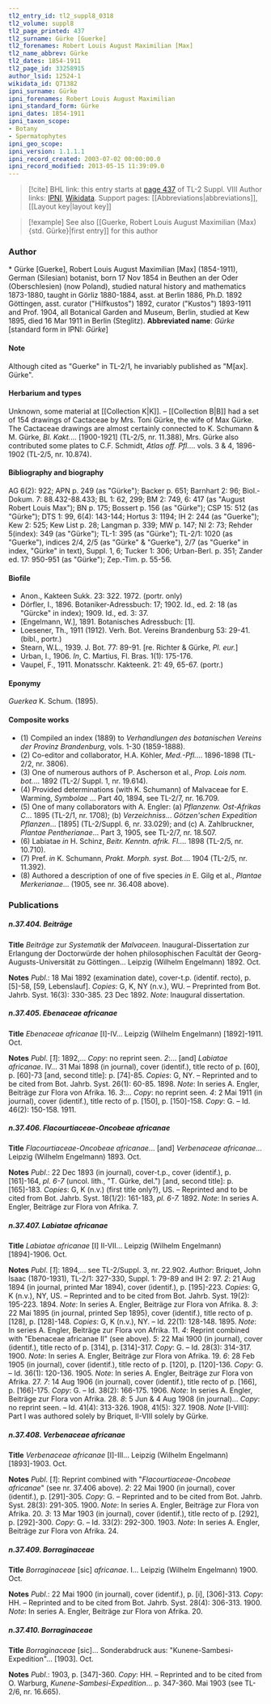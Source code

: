 ```yaml
---
tl2_entry_id: tl2_suppl8_0318
tl2_volume: suppl8
tl2_page_printed: 437
tl2_surname: Gürke [Guerke]
tl2_forenames: Robert Louis August Maximilian [Max]
tl2_name_abbrev: Gürke
tl2_dates: 1854-1911
tl2_page_id: 33258915
author_lsid: 12524-1
wikidata_id: Q71382
ipni_surname: Gürke
ipni_forenames: Robert Louis August Maximilian
ipni_standard_form: Gürke
ipni_dates: 1854-1911
ipni_taxon_scope: 
- Botany
- Spermatophytes
ipni_geo_scope: 
ipni_version: 1.1.1.1
ipni_record_created: 2003-07-02 00:00:00.0
ipni_record_modified: 2013-05-15 11:39:09.0
---
```


> [!cite] BHL link: this entry starts at [page 437](https://www.biodiversitylibrary.org/page/33258915) of TL-2 Suppl. VIII
> Author links: [IPNI](https://www.ipni.org/a/12524-1), [Wikidata](https://www.wikidata.org/wiki/Q71382). Support pages: [[Abbreviations|abbreviations]], [[Layout key|layout key]]

> [!example] See also [[Guerke, Robert Louis August Maximilian (Max) {std. Gürke}|first entry]] for this author

### Author

\* Gürke \[Guerke\], Robert Louis August Maximilian \[Max\] (1854-1911), German (Silesian) botanist, born 17 Nov 1854 in Beuthen an der Oder (Oberschlesien) (now Poland), studied natural history and mathematics 1873-1880, taught in Görliz 1880-1884, asst. at Berlin 1886, Ph.D. 1892 Göttingen, asst. curator ("Hilfkustos") 1892, curator ("Kustos") 1893-1911 and Prof. 1904, all Botanical Garden and Museum, Berlin, studied at Kew 1895, died 16 Mar 1911 in Berlin (Steglitz). 
**Abbreviated name**: *Gürke* \[standard form in IPNI: *Gürke*\]

#### Note

Although cited as "Guerke" in TL-2/1, he invariably published as "M\[ax\]. Gürke".

#### Herbarium and types

Unknown, some material at [[Collection K|K]]. – [[Collection B|B]] had a set of 154 drawings of Cactaceae by Mrs. Toni Gürke, the wife of Max Gürke. The Cactaceae drawings are almost certainly connected to K. Schumann & M. Gürke, *Bl. Kakt.*... \[1900-1921\] (TL-2/5, nr. 11.388), Mrs. Gürke also contributed some plates to C.F. Schmidt, *Atlas off. Pfl.*... vols. 3 & 4, 1896-1902 (TL-2/5, nr. 10.874).

#### Bibliography and biography

AG 6(2): 922; APN p. 249 (as "Gürke"); Backer p. 651; Barnhart 2: 96; Biol.-Dokum. 7: 88.432-88.433; BL 1: 62, 299; BM 2: 749, 6: 417 (as "August Robert Louis Max"); BN p. 175; Bossert p. 156 (as "Gürke"); CSP 15: 512 (as "Gürke"); DTS 1: 99, 6(4): 143-144; Hortus 3: 1194; IH 2: 244 (as "Guerke"); Kew 2: 525; Kew List p. 28; Langman p. 339; MW p. 147; NI 2: 73; Rehder 5(index): 349 (as "Gürke"); TL-1: 395 (as "Gürke"); TL-2/1: 1020 (as "Guerke"), indices 2/4, 2/5 (as "Gürke" & "Guerke"), 2/7 (as "Guerke" in index, "Gürke" in text), Suppl. 1, 6; Tucker 1: 306; Urban-Berl. p. 351; Zander ed. 17: 950-951 (as "Gürke"); Zep.-Tim. p. 55-56.

#### Biofile

- Anon., Kakteen Sukk. 23: 322. 1972. (portr. only)
- Dörfler, I., 1896. Botaniker-Adressbuch: 17; 1902. Id., ed. 2: 18 (as "Gürcke" in index); 1909. Id., ed. 3: 37.
- \[Engelmann, W.\], 1891. Botanisches Adressbuch: \[1\].
- Loesener, Th., 1911 (1912). Verh. Bot. Vereins Brandenburg 53: 29-41. (bibl., portr.)
- Stearn, W.L., 1939. J. Bot. 77: 89-91. \[re. Richter & Gürke, *Pl. eur.*\]
- Urban, I., 1906. *In*, C. Martius, Fl. Bras. 1(1): 175-176.
- Vaupel, F., 1911. Monatsschr. Kakteenk. 21: 49, 65-67. (portr.)

#### Eponymy

*Guerkea* K. Schum. (1895).

#### Composite works

- (1) Compiled an index (1889) to *Verhandlungen des botanischen Vereins der Provinz Brandenburg*, vols. 1-30 (1859-1888).
- (2) Co-editor and collaborator, H.A. Köhler, *Med.-Pfl.*... 1896-1898 (TL-2/2, nr. 3806).
- (3) One of numerous authors of P. Ascherson et al., *Prop. Lois nom. bot.*... 1892 (TL-2/ Suppl. 1, nr. 19.614).
- (4) Provided determinations (with K. Schumann) of Malvaceae for E. Warming, *Symbolae* ... Part 40, 1894, see TL-2/7, nr. 16.709.
- (5) One of many collaborators with A. Engler:
(a) *Pflanzenw. Ost-Afrikas C*... 1895 (TL-2/1, nr. 1708);
(b) *Verzeichniss*... *Götzen'schen Expedition Pflanzen*... \[1895\] (TL-2/Suppl. 6, nr. 33.029); and
(c) A. Zahlbruckner, *Plantae Pentherianae*... Part 3, 1905, see TL-2/7, nr. 18.507.
- (6) Labiatae *in* H. Schinz, *Beitr. Kenntn. afrik. Fl.*... 1898 (TL-2/5, nr. 10.710).
- (7) Pref. *in* K. Schumann, *Prakt. Morph. syst. Bot.*... 1904 (TL-2/5, nr. 11.392).
- (8) Authored a description of one of five species *in* E. Gilg et al., *Plantae Merkerianae*... (1905, see nr. 36.408 above).

### Publications

##### n.37.404. Beiträge

**Title**
*Beiträge* zur *Systematik* der *Malvaceen*. Inaugural-Dissertation zur Erlangung der Doctorwürde der hohen philosophischen Facultät der Georg-Augusts-Universität zu Göttingen... Leipzig (Wilhelm Engelmann) 1892. Oct.

**Notes**
*Publ*.: 18 Mai 1892 (examination date), cover-t.p. (identif. recto), p. \[5\]-58, \[59, Lebenslauf\]. *Copies*: G, K, NY (n.v.), WU. – Preprinted from Bot. Jahrb. Syst. 16(3): 330-385. 23 Dec 1892.
*Note*: Inaugural dissertation.

##### n.37.405. Ebenaceae africanae

**Title**
*Ebenaceae africanae* \[I\]-IV... Leipzig (Wilhelm Engelmann) \[1892\]-1911. Oct.

**Notes**
*Publ*. \[*1*\]: 1892,... *Copy*: no reprint seen.
*2*:... \[and\] *Labiatae africanae*. IV... 31 Mai 1898 (in journal), cover (identif.), title recto of p. \[60\], p. \[60\]-73 \[and, second title\]: p. \[74\]-85. *Copies*: G, NY. – Reprinted and to be cited from Bot. Jahrb. Syst. 26(1): 60-85. 1898.
*Note*: In series A. Engler, Beiträge zur Flora von Afrika. 16.
*3*:... *Copy*: no reprint seen.
*4*: 2 Mai 1911 (in journal), cover (identif.), title recto of p. \[150\], p. \[150\]-158. *Copy*: G. – Id. 46(2): 150-158. 1911.

##### n.37.406. Flacourtiaceae-Oncobeae africanae

**Title**
*Flacourtiaceae-Oncobeae africanae*... \[and\] *Verbenaceae africanae*... Leipzig (Wilhelm Engelmann) 1893. Oct.

**Notes**
*Publ*.: 22 Dec 1893 (in journal), cover-t.p., cover (identif.), p. \[161\]-164, *pl. 6-7* (uncol. lith., "T. Gürke, del.") \[and, second title\]: p. \[165\]-183. *Copies*: G, K (n.v.) (first title only?), US. – Reprinted and to be cited from Bot. Jahrb. Syst. 18(1/2): 161-183, *pl. 6-7.* 1892.
*Note*: In series A. Engler, Beiträge zur Flora von Afrika. 7.

##### n.37.407. Labiatae africanae

**Title**
*Labiatae africanae* \[I\] II-VII... Leipzig (Wilhelm Engelmann) \[1894\]-1906. Oct.

**Notes**
*Publ*. \[*1*\]: 1894,... see TL-2/Suppl. 3, nr. 22.902.
*Author*: Briquet, John Isaac (1870-1931), TL-2/1: 327-330, Suppl. 1: 79-89 and IH 2: 97.
*2*: 21 Aug 1894 (in journal, printed Mar 1894), cover (identif.), p. \[195\]-223. *Copies*: G, K (n.v.), NY, US. – Reprinted and to be cited from Bot. Jahrb. Syst. 19(2): 195-223. 1894.
*Note*: In series A. Engler, Beiträge zur Flora von Afrika. 8.
*3*: 22 Mai 1895 (in journal, printed Sep 1895), cover (identif.), title recto of p. \[128\], p. \[128\]-148. *Copies*: G, K (n.v.), NY. – Id. 22(1): 128-148. 1895.
*Note*: In series A. Engler, Beiträge zur Flora von Afrika. 11.
*4*: Reprint combined with "Ebenaceae africanae II" (see above).
*5*: 22 Mai 1900 (in journal), cover (identif.), title recto of p. \[314\], p. \[314\]-317. *Copy*: G. – Id. 28(3): 314-317. 1900.
*Note*: In series A. Engler, Beiträge zur Flora von Afrika. 19.
*6*: 28 Feb 1905 (in journal), cover (identif.), title recto of p. \[120\], p. \[120\]-136. *Copy*: G. – Id. 36(1): 120-136. 1905.
*Note*: In series A. Engler, Beiträge zur Flora von Afrika. 27.
*7*: 14 Aug 1906 (in journal), cover (identif.), title recto of p. \[166\], p. \[166\]-175. *Copy*: G. – Id. 38(2): 166-175. 1906.
*Note*: In series A. Engler, Beiträge zur Flora von Afrika. 28.
*8*: 5 Jun & 4 Aug 1908 (in journal)... *Copy*: no reprint seen. – Id. 41(4): 313-326. 1908, 41(5): 327. 1908.
*Note* \[I-VIII\]: Part I was authored solely by Briquet, II-VIII solely by Gürke.

##### n.37.408. Verbenaceae africanae

**Title**
*Verbenaceae africanae* \[I\]-III... Leipzig (Wilhelm Engelmann) \[1893\]-1903. Oct.

**Notes**
*Publ*. \[*1*\]: Reprint combined with "*Flacourtiaceae-Oncobeae africanae*" (see nr. 37.406 above).
*2*: 22 Mai 1900 (in journal), cover (identif.), p. \[291\]-305. *Copy*: G. – Reprinted and to be cited from Bot. Jahrb. Syst. 28(3): 291-305. 1900.
*Note*: In series A. Engler, Beiträge zur Flora von Afrika. 20.
*3*: 13 Mar 1903 (in journal), cover (identif.), title recto of p. \[292\], p. \[292\]-300. *Copy*: G. – Id. 33(2): 292-300. 1903.
*Note*: In series A. Engler, Beiträge zur Flora von Afrika. 24.

##### n.37.409. Borraginaceae

**Title**
*Borraginaceae* \[sic\] *africanae*. I... Leipzig (Wilhelm Engelmann) 1900. Oct.

**Notes**
*Publ*.: 22 Mai 1900 (in journal), cover (identif.), p. \[i\], \[306\]-313. *Copy*: HH. – Reprinted and to be cited from Bot. Jahrb. Syst. 28(4): 306-313. 1900.
*Note*: In series A. Engler, Beiträge zur Flora von Afrika. 20.

##### n.37.410. Borraginaceae

**Title**
*Borraginaceae* \[sic\]... Sonderabdruck aus: "Kunene-Sambesi-Expedition"... \[1903\]. Oct.

**Notes**
*Publ*.: 1903, p. \[347\]-360. *Copy*: HH. – Reprinted and to be cited from O. Warburg, *Kunene-Sambesi-Expedition*... p. 347-360. Mai 1903 (see TL-2/6, nr. 16.665).

